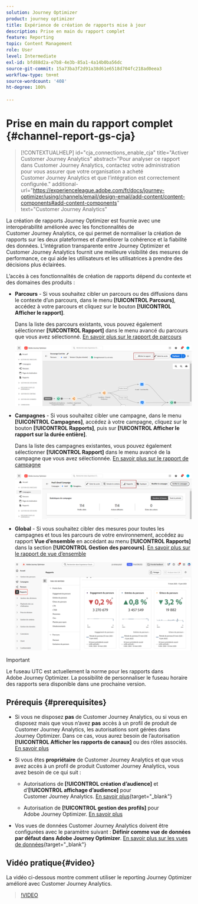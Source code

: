 ```yaml
---
solution: Journey Optimizer
product: journey optimizer
title: Expérience de création de rapports mise à jour
description: Prise en main du rapport complet
feature: Reporting
topic: Content Management
role: User
level: Intermediate
exl-id: bfd88d2a-e7b8-4e3b-85a1-4a14b0ba56dc
source-git-commit: 15a73ba3f2d91a38d61e6518d704fc218ad0eea3
workflow-type: tm+mt
source-wordcount: '408'
ht-degree: 100%

---
```


# Prise en main du rapport complet {#channel-report-gs-cja}

>[!CONTEXTUALHELP]
>id="cja_connections_enable_cja"
>title="Activer Customer Journey Analytics"
>abstract="Pour analyser ce rapport dans Customer Journey Analytics, contactez votre administration pour vous assurer que votre organisation a acheté Customer Journey Analytics et que l’intégration est correctement configurée."
>additional-url="https://experienceleague.adobe.com/fr/docs/journey-optimizer/using/channels/email/design-email/add-content/content-components#add-content-components" text="Customer Journey Analytics"

La création de rapports Journey Optimizer est fournie avec une interopérabilité améliorée avec les fonctionnalités de Customer Journey Analytics, ce qui permet de normaliser la création de rapports sur les deux plateformes et d’améliorer la cohérence et la fiabilité des données. L’intégration transparente entre Journey Optimizer et Customer Journey Analytics fournit une meilleure visibilité des mesures de performance, ce qui aide les utilisateurs et les utilisatrices à prendre des décisions plus éclairées.

L’accès à ces fonctionnalités de création de rapports dépend du contexte et des domaines des produits :

* **Parcours** - Si vous souhaitez cibler un parcours ou des diffusions dans le contexte d’un parcours, dans le menu **[!UICONTROL Parcours]**, accédez à votre parcours et cliquez sur le bouton **[!UICONTROL Afficher le rapport]**.

  Dans la liste des parcours existants, vous pouvez également sélectionner **[!UICONTROL Rapport]** dans le menu avancé du parcours que vous avez sélectionné. [En savoir plus sur le rapport de parcours](journey-global-report-cja.md)

  ![](assets/gs-cja-report-3.png)

* **Campagnes** - Si vous souhaitez cibler une campagne, dans le menu **[!UICONTROL Campagnes]**, accédez à votre campagne, cliquez sur le bouton **[!UICONTROL Rapports]**, puis sur **[!UICONTROL Afficher le rapport sur la durée entière]**.

  Dans la liste des campagnes existantes, vous pouvez également sélectionner **[!UICONTROL Rapport]** dans le menu avancé de la campagne que vous avez sélectionnée. [En savoir plus sur le rapport de campagne](campaign-global-report-cja.md)

  ![](assets/gs-cja-report-2.png)

* **Global** - Si vous souhaitez cibler des mesures pour toutes les campagnes et tous les parcours de votre environnement, accédez au rapport **Vue d’ensemble** en accédant au menu **[!UICONTROL Rapports]** dans la section **[!UICONTROL Gestion des parcours]**. [En savoir plus sur le rapport de vue d’ensemble](channel-report-cja.md)

  ![](assets/gs-cja-report-1.png)

>[!IMPORTANT]
>
>Le fuseau UTC est actuellement la norme pour les rapports dans Adobe Journey Optimizer. La possibilité de personnaliser le fuseau horaire des rapports sera disponible dans une prochaine version.

## Prérequis {#prerequisites}

* Si vous ne disposez **pas** de Customer Journey Analytics, ou si vous en disposez mais que vous n’avez **pas** accès à un profil de produit de Customer Journey Analytics, les autorisations sont gérées dans Journey Optimizer. Dans ce cas, vous aurez besoin de l’autorisation **[!UICONTROL Afficher les rapports de canaux]** ou des rôles associés. [En savoir plus](../administration/permissions.md)

* Si vous êtes **propriétaire** de Customer Journey Analytics et que vous avez accès à un profil de produit Customer Journey Analytics, vous avez besoin de ce qui suit :

   * Autorisations de **[!UICONTROL création d’audience]** et d’**[!UICONTROL affichage d’audience]** pour Customer Journey Analytics. [En savoir plus](https://experienceleague.adobe.com/fr/docs/analytics-platform/using/technotes/access-control){target="_blank"}

   * Autorisation de **[!UICONTROL gestion des profils]** pour Adobe Journey Optimizer. [En savoir plus](../administration/permissions.md)

* Vos vues de données Customer Journey Analytics doivent être configurées avec le paramètre suivant : **Définir comme vue de données par défaut dans Adobe Journey Optimizer**. [En savoir plus sur les vues de données](https://experienceleague.adobe.com/fr/docs/analytics-platform/using/cja-dataviews/create-dataview){target="_blank"}


## Vidéo pratique{#video}

La vidéo ci-dessous montre comment utiliser le reporting Journey Optimizer amélioré avec Customer Journey Analytics.

>[!VIDEO](https://video.tv.adobe.com/v/3443153?captions=fre_fr)